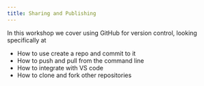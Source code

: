 ```yaml
---
title: Sharing and Publishing
---
```


In this workshop we cover using GitHub for version control, looking specifically at

* How to use create a repo and commit to it
* How to push and pull from the command line
* How to integrate with VS code
* How to clone and fork other repositories
